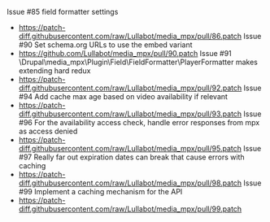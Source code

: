 Issue #85 field formatter settings
 * https://patch-diff.githubusercontent.com/raw/Lullabot/media_mpx/pull/86.patch
Issue #90 Set schema.org URLs to use the embed variant
 * https://github.com/Lullabot/media_mpx/pull/90.patch
Issue #91 \Drupal\media_mpx\Plugin\Field\FieldFormatter\PlayerFormatter makes extending hard redux
 * https://patch-diff.githubusercontent.com/raw/Lullabot/media_mpx/pull/92.patch
Issue #94 Add cache max age based on video availability if relevant
 * https://patch-diff.githubusercontent.com/raw/Lullabot/media_mpx/pull/93.patch
Issue #96 For the availability access check, handle error responses from mpx as access denied
 * https://patch-diff.githubusercontent.com/raw/Lullabot/media_mpx/pull/95.patch
Issue #97 Really far out expiration dates can break that cause errors with caching
 * https://patch-diff.githubusercontent.com/raw/Lullabot/media_mpx/pull/98.patch
Issue #99 Implement a caching mechanism for the API
 * https://patch-diff.githubusercontent.com/raw/Lullabot/media_mpx/pull/99.patch

